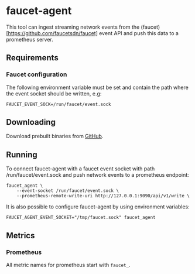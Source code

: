 # faucet-agent

This tool can ingest streaming network events from the
(faucet)[https://github.com/faucetsdn/faucet] event API
and push this data to a prometheus server.

## Requirements

### Faucet configuration

The following environment variable must be set and contain the path where the event socket
should be written, e.g:

```
FAUCET_EVENT_SOCK=/run/faucet/event.sock
```

## Downloading

Download prebuilt binaries from [GitHub](https://github.com/adaricorp/faucet-agent/releases/latest).

## Running

To connect faucet-agent with a faucet event socket with path /run/faucet/event.sock
and push network events to a prometheus endpoint:

```
faucet_agent \
    --event-socket /run/faucet/event.sock \
    --prometheus-remote-write-uri http://127.0.0.1:9090/api/v1/write \
```

It is also possible to configure faucet-agent by using environment variables:

```
FAUCET_AGENT_EVENT_SOCKET="/tmp/faucet.sock" faucet_agent
```

## Metrics

### Prometheus

All metric names for prometheus start with `faucet_`.
